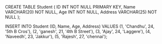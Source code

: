 CREATE TABLE Student (
  ID INT NOT NULL PRIMARY KEY,
  Name VARCHAR(20) NOT NULL,
  Age INT NOT NULL,
  Address VARCHAR(25) NOT NULL
);

INSERT INTO Student (ID, Name, Age, Address)
VALUES (1, 'Chandhu', 24, '5th B Cros'),
       (2, 'ganesh', 21, '4th B Street'),
       (3, 'Ajay', 24, 'Laggere'),
       (4, 'Naveedh', 23, 'Jakkur'),
       (5, 'Rajesh', 27, 'chennai');
